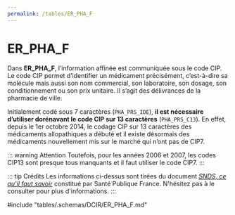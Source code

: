 ```yaml
---
permalink: /tables/ER_PHA_F
---
```

# ER\_PHA\_F
<!-- SPDX-License-Identifier: MPL-2.0 -->
Dans **ER_PHA_F**, l’information affinée est communiquée sous le code CIP. 
Le code CIP permet d’identifier un médicament précisément, c’est-à-dire sa molécule mais aussi son nom commercial, son laboratoire, son dosage, son conditionnement ou son prix unitaire. 
Il s’agit des délivrances de la pharmacie de ville.

Initialement codé sous 7 caractères (`PHA_PRS_IDE`), **il est nécessaire d’utiliser dorénavant le code CIP sur 13 caractères** (`PHA_PRS_C13`). 
En effet, depuis le 1er octobre 2014, le codage CIP sur 13 caractères des médicaments allopathiques a débuté et il existe désormais des médicaments nouvellement mis sur le marché qui n’ont pas de CIP7. 

::: warning Attention
Toutefois, pour les années 2006 et 2007, les codes CIP13 sont presque tous manquants et il faut utiliser le code CIP7.
:::

::: tip Crédits
Les informations ci-dessus sont tirées du document [*SNDS, ce qu'il faut savoir*](../../formation_snds/Sante_publique_France.md) constitué par Santé Publique France.
N'hésitez pas à le consulter pour plus d'informations.
:::
<!-- ATTENTION : Ne pas supprimer ou modifier la ligne ci-dessous -->
#include "tables/.schemas/DCIR/ER_PHA_F.md"
<!-- ATTENTION : Ne pas supprimer ou modifier la ligne ci-dessus -->
